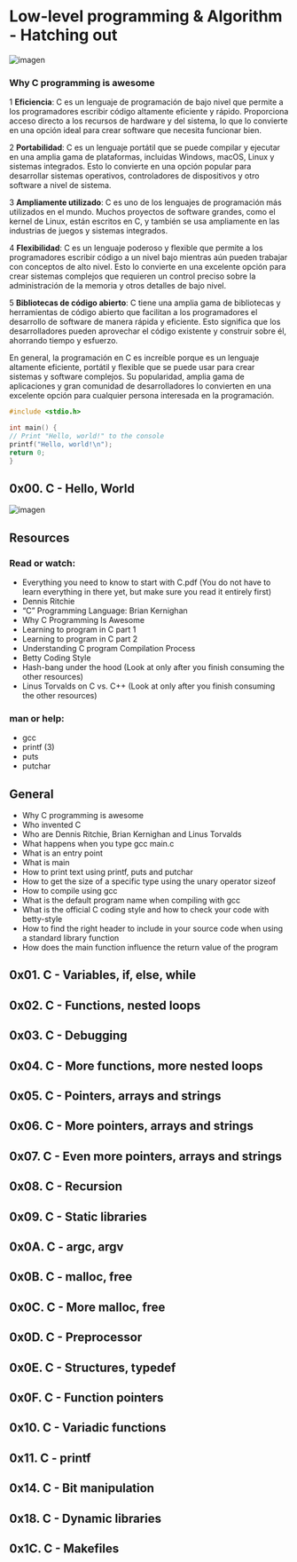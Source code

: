# Low-level programming & Algorithm - Hatching out

![imagen](https://cdn.openwebinars.net/media/featured_images/blog-que-es-c.jpg)

### Why C programming is awesome

1 **Eficiencia**: C es un lenguaje de programación de bajo nivel que permite a los programadores escribir código altamente eficiente y rápido. Proporciona acceso directo a los recursos de hardware y del sistema, lo que lo convierte en una opción ideal para crear software que necesita funcionar bien. 

2 **Portabilidad**: C es un lenguaje portátil que se puede compilar y ejecutar en una amplia gama de plataformas, incluidas Windows, macOS, Linux y sistemas integrados. Esto lo convierte en una opción popular para desarrollar sistemas operativos, controladores de dispositivos y otro software a nivel de sistema. 

3 **Ampliamente utilizado**: C es uno de los lenguajes de programación más utilizados en el mundo. Muchos proyectos de software grandes, como el kernel de Linux, están escritos en C, y también se usa ampliamente en las industrias de juegos y sistemas integrados. 

4 **Flexibilidad**: C es un lenguaje poderoso y flexible que permite a los programadores escribir código a un nivel bajo mientras aún pueden trabajar con conceptos de alto nivel. Esto lo convierte en una excelente opción para crear sistemas complejos que requieren un control preciso sobre la administración de la memoria y otros detalles de bajo nivel. 

5 **Bibliotecas de código abierto**: C tiene una amplia gama de bibliotecas y herramientas de código abierto que facilitan a los programadores el desarrollo de software de manera rápida y eficiente. Esto significa que los desarrolladores pueden aprovechar el código existente y construir sobre él, ahorrando tiempo y esfuerzo. 

En general, la programación en C es increíble porque es un lenguaje altamente eficiente, portátil y flexible que se puede usar para crear sistemas y software complejos. Su popularidad, amplia gama de aplicaciones y gran comunidad de desarrolladores lo convierten en una excelente opción para cualquier persona interesada en la programación.

```c
#include <stdio.h>

int main() {
// Print "Hello, world!" to the console
printf("Hello, world!\n");
return 0;
}
```

## 0x00. C - Hello, World

![imagen](https://s3.eu-west-3.amazonaws.com/hbtn.intranet.project.files/holbertonschool-low_level_programming/212/cisfun.jpg)

## Resources

### Read or watch:

- Everything you need to know to start with C.pdf (You do not have to learn everything in there yet, but make sure you read it entirely first)
- Dennis Ritchie
- “C” Programming Language: Brian Kernighan
- Why C Programming Is Awesome
- Learning to program in C part 1
- Learning to program in C part 2
- Understanding C program Compilation Process
- Betty Coding Style
- Hash-bang under the hood (Look at only after you finish consuming the other resources)
- Linus Torvalds on C vs. C++ (Look at only after you finish consuming the other resources)

### man or help:

- gcc
- printf (3)
- puts
- putchar

## General

- Why C programming is awesome
- Who invented C
- Who are Dennis Ritchie, Brian Kernighan and Linus Torvalds
- What happens when you type gcc main.c
- What is an entry point
- What is main
- How to print text using printf, puts and putchar
- How to get the size of a specific type using the unary operator sizeof
- How to compile using gcc
- What is the default program name when compiling with gcc
- What is the official C coding style and how to check your code with betty-style
- How to find the right header to include in your source code when using a standard library function
- How does the main function influence the return value of the program

## 0x01. C - Variables, if, else, while
## 0x02. C - Functions, nested loops
## 0x03. C - Debugging
## 0x04. C - More functions, more nested loops
## 0x05. C - Pointers, arrays and strings
## 0x06. C - More pointers, arrays and strings
## 0x07. C - Even more pointers, arrays and strings
## 0x08. C - Recursion
## 0x09. C - Static libraries
## 0x0A. C - argc, argv
## 0x0B. C - malloc, free
## 0x0C. C - More malloc, free
## 0x0D. C - Preprocessor
## 0x0E. C - Structures, typedef
## 0x0F. C - Function pointers
## 0x10. C - Variadic functions
## 0x11. C - printf
## 0x14. C - Bit manipulation
## 0x18. C - Dynamic libraries
## 0x1C. C - Makefiles